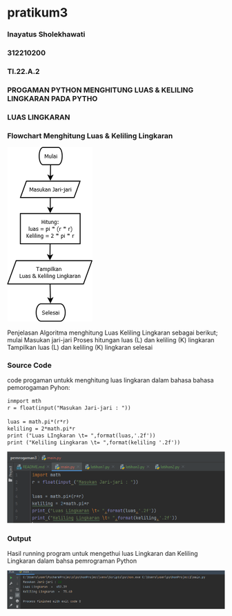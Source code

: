 # pratikum3 
### Inayatus Sholekhawati
### 312210200
### TI.22.A.2

### PROGAMAN PYTHON MENGHITUNG LUAS & KELILING LINGKARAN PADA PYTHO

### LUAS LINGKARAN

### Flowchart Menghitung Luas & Keliling Lingkaran
![gambar](foto/in3.png)

Penjelasan Algoritma menghitung Luas Keliling Lingkaran sebagai berikut;
mulai
Masukan jari-jari
Proses hitungan luas (L) dan keliling (K) lingkaran
Tampilkan luas (L) dan keliling (K) lingkaran
selesai

### Source Code
code progaman untukk menghitung luas lingkaran dalam bahasa bahasa pemorogaman Pyhon:
```
inmport mth
r = float(input("Masukan Jari-jari : "))

luas = math.pi*(r*r)
keliling = 2*math.pi*r
print ("Luas LIngkaran \t= ",format(luas,'.2f'))
print ("Keliling Lingkaran \t= ",format(keliling '.2f'))
```

![gambar2](foto/in2.png)


### Output 

Hasil running program untuk mengethui luas Lingkaran dan Keliling Lingkaran dalam bahsa pemrograman Python

![gambar3](foto/in1.png)
